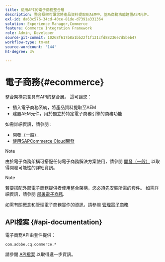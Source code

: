 ```yaml
---
title: 使用API的電子商務整合層
description: 整合框架可讓您將產品資料提取到AEM中，並為商務功能建置AEM元件。
exl-id: da63c576-34cd-40ce-81de-d7391a331364
solution: Experience Manager,Commerce
feature: Commerce Integration Framework
role: Admin, Developer
source-git-commit: 10268f617b8a1bb22f1f131cfd88236e7d5beb47
workflow-type: tm+mt
source-wordcount: '144'
ht-degree: 3%

---
```


# 電子商務{#ecommerce}

整合架構包含具有API的整合層。 這可讓您：

* 插入電子商務系統，將產品資料提取至AEM
* 建置AEM元件，用於獨立於特定電子商務引擎的商務功能

如需詳細資訊，請參閱：

* [開發（一般）](/help/commerce/cif-classic/developing/generic.md)
* [使用SAPCommerce Cloud開發](/help/commerce/cif-classic/developing/sap-commerce-cloud.md)

>[!NOTE]
>
>由於電子商務架構可搭配任何電子商務解決方案使用，請參閱 [開發（一般）](/help/commerce/cif-classic/developing/generic.md) 以取得開發可能性的詳細資訊。

>[!NOTE]
>
>若要搭配外部電子商務提供者使用整合架構，您必須先安裝所需的套件。 如需詳細資訊，請參閱 [部署電子商務](/help/commerce/cif-classic/deploying/ecommerce.md).
>
>如需有關概念和管理電子商務實作的資訊，請參閱 [管理電子商務](/help/commerce/cif-classic/administering/ecommerce.md).

## API檔案 {#api-documentation}

電子商務API由套件提供：

`com.adobe.cq.commerce.*`

請參閱 [API檔案](https://helpx.adobe.com/experience-manager/6-5/sites/developing/using/reference-materials/javadoc/index.html) 以取得進一步資訊。
